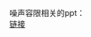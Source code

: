 噪声容限相关的ppt：   
[链接](https://gla-my.sharepoint.com/:p:/g/personal/2357651s_student_gla_ac_uk/EdGtVLrE4vFHggLdU1O3q-cBmXyVuvegyHoAVA_hPJFxoA?rtime=dB_4yMj31kg)
